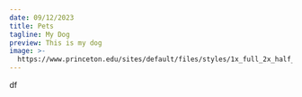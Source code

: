 ```yaml
---
date: 09/12/2023
title: Pets
tagline: My Dog
preview: This is my dog
image: >-
  https://www.princeton.edu/sites/default/files/styles/1x_full_2x_half_crop/public/images/2022/02/KOA_Nassau_2697x1517.jpg?itok=Bg2K7j7J
---
```

df
